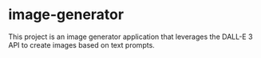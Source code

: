 # image-generator
This project is an image generator application that leverages the DALL-E 3 API to create images based on text prompts. 
